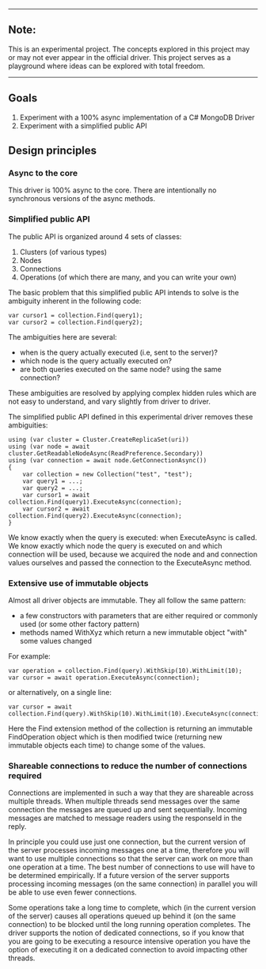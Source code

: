 ﻿---
## Note:

This is an experimental project. The concepts explored in this project may or may not ever appear in the official driver. This project serves 
as a playground where ideas can be explored with total freedom.

---

## Goals

1. Experiment with a 100% async implementation of a C# MongoDB Driver
2. Experiment with a simplified public API

## Design principles

### Async to the core

This driver is 100% async to the core. There are intentionally no synchronous versions of the async methods.

### Simplified public API

The public API is organized around 4 sets of classes:

1. Clusters (of various types)
2. Nodes
3. Connections
4. Operations (of which there are many, and you can write your own)

The basic problem that this simplified public API intends to solve is the ambiguity inherent in the following code:

    var cursor1 = collection.Find(query1);
    var cursor2 = collection.Find(query2);

The ambiguities here are several:

- when is the query actually executed (i.e, sent to the server)?
- which node is the query actually executed on?
- are both queries executed on the same node? using the same connection?

These ambiguities are resolved by applying complex hidden rules which are not easy to understand, and vary slightly from driver to driver.

The simplified public API defined in this experimental driver removes these ambiguities:

    using (var cluster = Cluster.CreateReplicaSet(uri))
    using (var node = await cluster.GetReadableNodeAsync(ReadPreference.Secondary))
    using (var connection = await node.GetConnectionAsync())
    {
        var collection = new Collection("test", "test");
        var query1 = ...;
        var query2 = ...;
        var cursor1 = await collection.Find(query1).ExecuteAsync(connection);
        var cursor2 = await collection.Find(query2).ExecuteAsync(connection);
    }

We know exactly when the query is executed: when ExecuteAsync is called. We know exactly which node the query is executed on and which connection
will be used, because we acquired the node and and connection values ourselves and passed the connection to the ExecuteAsync method.

### Extensive use of immutable objects

Almost all driver objects are immutable. They all follow the same pattern:

- a few constructors with parameters that are either required or commonly used (or some other factory pattern)
- methods named WithXyz which return a new immutable object "with" some values changed

For example:

    var operation = collection.Find(query).WithSkip(10).WithLimit(10);
    var cursor = await operation.ExecuteAsync(connection);

or alternatively, on a single line:

    var cursor = await collection.Find(query).WithSkip(10).WithLimit(10).ExecuteAsync(connection);

Here the Find extension method of the collection is returning an immutable FindOperation object which is then modified twice (returning new
immutable objects each time) to change some of the values.

### Shareable connections to reduce the number of connections required

Connections are implemented in such a way that they are shareable across multiple threads. When multiple threads send messages over the
same connection the messages are queued up and sent sequentially. Incoming messages are matched to message readers using the responseId in the reply.

In principle you could use just one connection, but the current version of the server processes incoming messages one at a time, therefore you will want
to use multiple connections so that the server can work on more than one operation at a time. The best number of connections to use will have
to be determined empirically. If a future version of the server supports processing incoming messages (on the same connection) in parallel
you will be able to use even fewer connections.

Some operations take a long time to complete, which (in the current version of the server) causes all operations queued up behind it (on the same
connection) to be blocked until the long running operation completes. The driver supports the notion of dedicated connections, so if you know that
you are going to be executing a resource intensive operation you have the option of executing it on a dedicated connection to avoid impacting other threads.

